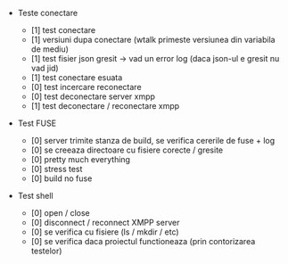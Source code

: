 * Teste conectare
  * [1] test conectare
  * [1] versiuni dupa conectare (wtalk primeste versiunea din variabila de mediu)
  * [1] test fisier json gresit -> vad un error log (daca json-ul e gresit nu vad jid)
  * [1] test conectare esuata
  * [0] test incercare reconectare
  * [0] test deconectare server xmpp
  * [1] test deconectare / reconectare xmpp

* Test FUSE
  * [0] server trimite stanza de build, se verifica cererile de fuse + log
  * [0] se creeaza directoare cu fisiere corecte / gresite
  * [0] pretty much everything
  * [0] stress test
  * [0] build no fuse

* Test shell
  * [0] open / close
  * [0] disconnect / reconnect XMPP server
  * [0] se verifica cu fisiere (ls / mkdir / etc)
  * [0] se verifica daca proiectul functioneaza (prin contorizarea testelor)
